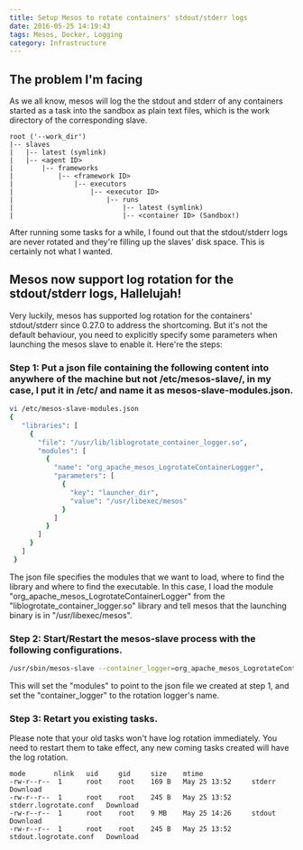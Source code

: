 ```yaml
---
title: Setup Mesos to rotate containers' stdout/stderr logs
date: 2016-05-25 14:19:43
tags: Mesos, Docker, Logging
category: Infrastructure
---
```


## The problem I'm facing
As we all know, mesos will log the the stdout and stderr of any containers started as a task into the sandbox as plain text files, which is the work directory of the corresponding slave.
```
root ('--work_dir')
|-- slaves
|   |-- latest (symlink)
|   |-- <agent ID>
|       |-- frameworks
|           |-- <framework ID>
|               |-- executors
|                   |-- <executor ID>
|                       |-- runs
|                           |-- latest (symlink)
|                           |-- <container ID> (Sandbox!)
```
After running some tasks for a while, I found out that the stdout/stderr logs are never rotated and they're filling up the slaves' disk space. This is certainly not what I wanted.

## Mesos now support log rotation for the stdout/stderr logs, Hallelujah!
Very luckily, mesos has supported log rotation for the containers' stdout/stderr since 0.27.0 to address the shortcoming. But it's not the default behaviour, you need to explicitly specify some parameters when launching the mesos slave to enable it. Here're the steps:

### Step 1: Put a json file containing the following content into anywhere of the machine but not /etc/mesos-slave/, in my case, I put it in /etc/ and name it as mesos-slave-modules.json.
```bash
vi /etc/mesos-slave-modules.json
{
   "libraries": [
     {
       "file": "/usr/lib/liblogrotate_container_logger.so",
       "modules": [
         {
           "name": "org_apache_mesos_LogrotateContainerLogger",
           "parameters": [
             {
               "key": "launcher_dir",
               "value": "/usr/libexec/mesos"
             }
           ]
         }
       ]
     }
   ]
 }
```
The json file specifies the modules that we want to load, where to find the library and where to find the executable. In this case, I load the module "org_apache_mesos_LogrotateContainerLogger" from the "liblogrotate_container_logger.so" library and tell mesos that the launching binary is in "/usr/libexec/mesos". 

### Step 2: Start/Restart the mesos-slave process with the following configurations.
```bash
/usr/sbin/mesos-slave --container_logger=org_apache_mesos_LogrotateContainerLogger --modules=/etc/mesos-slave-modules.json
```
This will set the "modules" to point to the json file we created at step 1, and set the "container_logger" to the rotation logger's name.

### Step 3: Retart you existing tasks.
Please note that your old tasks won't have log rotation immediately. You need to restart them to take effect, any new coming tasks created will have the log rotation.
```
mode       nlink   uid     gid     size    mtime       
-rw-r--r--  1      root    root    169 B   May 25 13:52     stderr                  Download
-rw-r--r--  1      root    root    245 B   May 25 13:52     stderr.logrotate.conf   Download
-rw-r--r--  1      root    root    9 MB    May 25 14:26     stdout                  Download
-rw-r--r--  1      root    root    245 B   May 25 13:52     stdout.logrotate.conf   Download
```
 
